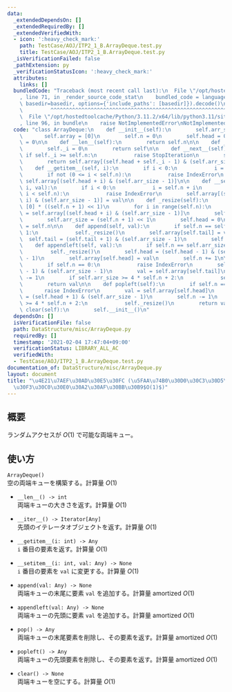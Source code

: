 ```yaml
---
data:
  _extendedDependsOn: []
  _extendedRequiredBy: []
  _extendedVerifiedWith:
  - icon: ':heavy_check_mark:'
    path: TestCase/AOJ/ITP2_1_B.ArrayDeque.test.py
    title: TestCase/AOJ/ITP2_1_B.ArrayDeque.test.py
  _isVerificationFailed: false
  _pathExtension: py
  _verificationStatusIcon: ':heavy_check_mark:'
  attributes:
    links: []
  bundledCode: "Traceback (most recent call last):\n  File \"/opt/hostedtoolcache/Python/3.11.2/x64/lib/python3.11/site-packages/onlinejudge_verify/documentation/build.py\"\
    , line 71, in _render_source_code_stat\n    bundled_code = language.bundle(stat.path,\
    \ basedir=basedir, options={'include_paths': [basedir]}).decode()\n          \
    \         ^^^^^^^^^^^^^^^^^^^^^^^^^^^^^^^^^^^^^^^^^^^^^^^^^^^^^^^^^^^^^^^^^^^^^^^^^^^^^^^^^\n\
    \  File \"/opt/hostedtoolcache/Python/3.11.2/x64/lib/python3.11/site-packages/onlinejudge_verify/languages/python.py\"\
    , line 96, in bundle\n    raise NotImplementedError\nNotImplementedError\n"
  code: "class ArrayDeque:\n    def __init__(self):\n        self.arr_size = 1\n \
    \       self.array = [0]\n        self.n = 0\n        self.head = 0\n        self.tail\
    \ = 0\n\n    def __len__(self):\n        return self.n\n\n    def __iter__(self):\n\
    \        self._i = 0\n        return self\n\n    def __next__(self):\n       \
    \ if self._i >= self.n:\n            raise StopIteration\n        self._i += 1\n\
    \        return self.array[(self.head + self._i - 1) & (self.arr_size - 1)]\n\n\
    \    def __getitem__(self, i):\n        if i < 0:\n            i = self.n + i\n\
    \        if not (0 <= i < self.n):\n            raise IndexError\n        return\
    \ self.array[(self.head + i) & (self.arr_size - 1)]\n\n    def __setitem__(self,\
    \ i, val):\n        if i < 0:\n            i = self.n + i\n        if not (0 <=\
    \ i < self.n):\n            raise IndexError\n        self.array[(self.head +\
    \ i) & (self.arr_size - 1)] = val\n\n    def _resize(self):\n        new_arr =\
    \ [0] * ((self.n + 1) << 1)\n        for i in range(self.n):\n            new_arr[i]\
    \ = self.array[(self.head + i) & (self.arr_size - 1)]\n        self.array = new_arr\n\
    \        self.arr_size = (self.n + 1) << 1\n        self.head = 0\n        self.tail\
    \ = self.n\n\n    def append(self, val):\n        if self.n == self.arr_size -\
    \ 1:\n            self._resize()\n        self.array[self.tail] = val\n      \
    \  self.tail = (self.tail + 1) & (self.arr_size - 1)\n        self.n += 1\n\n\
    \    def appendleft(self, val):\n        if self.n == self.arr_size - 1:\n   \
    \         self._resize()\n        self.head = (self.head - 1) & (self.arr_size\
    \ - 1)\n        self.array[self.head] = val\n        self.n += 1\n\n    def pop(self):\n\
    \        if self.n == 0:\n            raise IndexError\n        self.tail = (self.tail\
    \ - 1) & (self.arr_size - 1)\n        val = self.array[self.tail]\n        self.n\
    \ -= 1\n        if self.arr_size >= 4 * self.n + 2:\n            self._resize()\n\
    \        return val\n\n    def popleft(self):\n        if self.n == 0:\n     \
    \       raise IndexError\n        val = self.array[self.head]\n        self.head\
    \ = (self.head + 1) & (self.arr_size - 1)\n        self.n -= 1\n        if self.arr_size\
    \ >= 4 * self.n + 2:\n            self._resize()\n        return val\n\n    def\
    \ clear(self):\n        self.__init__()\n"
  dependsOn: []
  isVerificationFile: false
  path: DataStructure/misc/ArrayDeque.py
  requiredBy: []
  timestamp: '2021-02-04 17:47:04+09:00'
  verificationStatus: LIBRARY_ALL_AC
  verifiedWith:
  - TestCase/AOJ/ITP2_1_B.ArrayDeque.test.py
documentation_of: DataStructure/misc/ArrayDeque.py
layout: document
title: "\u4E21\u7AEF\u30AD\u30E5\u30FC (\u5FAA\u74B0\u30D0\u30C3\u30D5\u30A1/\u30E9\
  \u30F3\u30C0\u30E0\u30A2\u30AF\u30BB\u30B9$O(1)$)"
---
```


## 概要
ランダムアクセスが $O(1)$ で可能な両端キュー。

## 使い方
`ArrayDeque()`  
空の両端キューを構築する。計算量 $O(1)$

- `__len__() -> int`  
両端キューの大きさを返す。計算量 $O(1)$

- `__iter__() -> Iterator[Any]`  
先頭のイテレータオブジェクトを返す。計算量 $O(1)$

- `__getitem__(i: int) -> Any`  
`i` 番目の要素を返す。計算量 $O(1)$

- `__setitem__(i: int, val: Any) -> None`  
`i` 番目の要素を `val` に変更する。計算量 $O(1)$

- `append(val: Any) -> None`  
両端キューの末尾に要素 `val` を追加する。計算量 $\mathrm{amortized}\ O(1)$

- `appendleft(val: Any) -> None`  
両端キューの先頭に要素 `val` を追加する。計算量 $\mathrm{amortized}\ O(1)$

- `pop() -> Any`  
両端キューの末尾要素を削除し、その要素を返す。計算量 $\mathrm{amortized}\ O(1)$

- `popleft() -> Any`  
両端キューの先頭要素を削除し、その要素を返す。計算量 $\mathrm{amortized}\ O(1)$

- `clear() -> None`  
両端キューを空にする。計算量 $O(1)$
